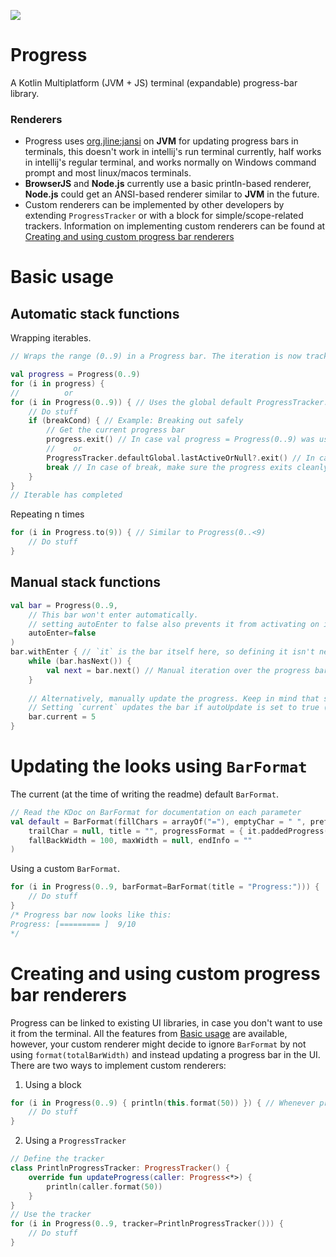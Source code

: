 [![](https://www.jitpack.io/v/Mylo-Softworks/Progress-Kotlin.svg)](https://www.jitpack.io/#Mylo-Softworks/Progress-Kotlin)

# Progress
A Kotlin Multiplatform (JVM + JS) terminal (expandable) progress-bar library.

### Renderers
* Progress uses [org.jline:jansi]() on **JVM** for updating progress bars in terminals, this doesn't work in intellij's run terminal currently, half works in intellij's regular terminal, and works normally on Windows command prompt and most linux/macos terminals.
* **BrowserJS** and **Node.js** currently use a basic println-based renderer, **Node.js** could get an ANSI-based renderer similar to **JVM** in the future.
* Custom renderers can be implemented by other developers by extending `ProgressTracker` or with a block for simple/scope-related trackers. Information on implementing custom renderers can be found at [Creating and using custom progress bar renderers](#creating-and-using-custom-progress-bar-renderers)

# Basic usage
## Automatic stack functions
Wrapping iterables.
```kotlin
// Wraps the range (0..9) in a Progress bar. The iteration is now tracked with the bar.

val progress = Progress(0..9)
for (i in progress) {
//          or
for (i in Progress(0..9)) { // Uses the global default ProgressTracker.defaultGlobal
    // Do stuff
    if (breakCond) { // Example: Breaking out safely
        // Get the current progress bar
        progress.exit() // In case val progress = Progress(0..9) was used.
        //    or
        ProgressTracker.defaultGlobal.lastActiveOrNull?.exit() // In case we can't directly access the current progress tracker
        break // In case of break, make sure the progress exits cleanly
    }
}
// Iterable has completed
```
Repeating n times
```kotlin
for (i in Progress.to(9)) { // Similar to Progress(0..<9)
    // Do stuff
}
```

## Manual stack functions
```kotlin
val bar = Progress(0..9,
    // This bar won't enter automatically.
    // setting autoEnter to false also prevents it from activating on init.
    autoEnter=false
)
bar.withEnter { // `it` is the bar itself here, so defining it isn't necessary, however, we defined it as `bar`
    while (bar.hasNext()) {
        val next = bar.next() // Manual iteration over the progress bar iterable
    }
    
    // Alternatively, manually update the progress. Keep in mind that setting `current` does not affect the iterator.
    // Setting `current` updates the bar if autoUpdate is set to true (default)
    bar.current = 5
}
```

# Updating the looks using `BarFormat`
The current (at the time of writing the readme) default `BarFormat`.
```kotlin
// Read the KDoc on BarFormat for documentation on each parameter
val default = BarFormat(fillChars = arrayOf("="), emptyChar = " ", prefix = "[", suffix = "]",
    trailChar = null, title = "", progressFormat = { it.paddedProgress(this) },
    fallBackWidth = 100, maxWidth = null, endInfo = ""
)
```
Using a custom `BarFormat`.
```kotlin
for (i in Progress(0..9, barFormat=BarFormat(title = "Progress:"))) {
    // Do stuff
}
/* Progress bar now looks like this:
Progress: [========= ]  9/10
*/
```

# Creating and using custom progress bar renderers
Progress can be linked to existing UI libraries, in case you don't want to use it from the terminal. All the features from [Basic usage](#basic-usage) are available, however, your custom renderer might decide to ignore `BarFormat` by not using `format(totalBarWidth)` and instead updating a progress bar in the UI.  
There are two ways to implement custom renderers:

1. Using a block
```kotlin
for (i in Progress(0..9) { println(this.format(50)) }) { // Whenever progress is updated, print the new bar with println 
    // Do stuff
}
```
2. Using a `ProgressTracker`
```kotlin
// Define the tracker
class PrintlnProgressTracker: ProgressTracker() {
    override fun updateProgress(caller: Progress<*>) {
        println(caller.format(50))
    }
}
// Use the tracker
for (i in Progress(0..9, tracker=PrintlnProgressTracker())) {
    // Do stuff
}
```
